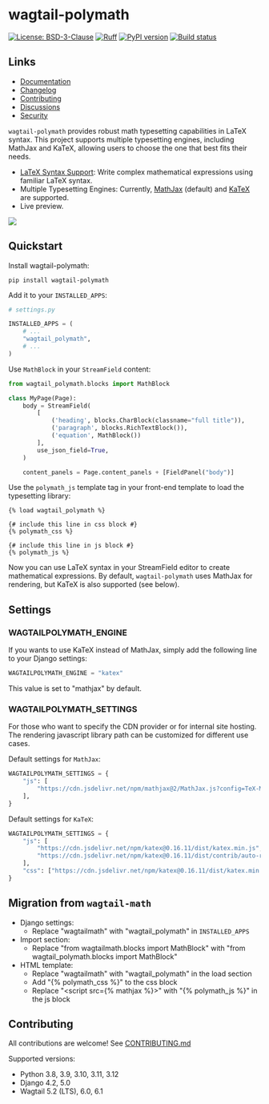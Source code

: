 # wagtail-polymath

[![License: BSD-3-Clause](https://img.shields.io/badge/License-BSD--3--Clause-blue.svg)](https://opensource.org/licenses/BSD-3-Clause)
[![Ruff](https://img.shields.io/endpoint?url=https://raw.githubusercontent.com/astral-sh/ruff/main/assets/badge/v2.json)](https://github.com/astral-sh/ruff)
[![PyPI version](https://img.shields.io/pypi/v/wagtailmath.svg?style=flat)](https://pypi.org/project/wagtailmath)
[![Build status](https://img.shields.io/github/actions/workflow/status/wagtail-nest/wagtail-polymath/test.yml?branch=main)](https://github.com/wagtail-nest/wagtail-polymath/actions)

## Links

- [Documentation](https://github.com/wagtail-nest/wagtail-polymath/blob/main/README.md)
- [Changelog](https://github.com/wagtail-nest/wagtail-polymath/blob/main/CHANGELOG.md)
- [Contributing](https://github.com/wagtail-nest/wagtail-polymath/blob/main/CONTRIBUTING.md)
- [Discussions](https://github.com/wagtail-nest/wagtail-polymath/discussions)
- [Security](https://github.com/wagtail-nest/wagtail-polymath/security)

`wagtail-polymath` provides robust math typesetting capabilities in LaTeX syntax.
This project supports multiple typesetting engines, including MathJax and KaTeX, allowing users to choose the one that best fits their needs.

- [LaTeX Syntax Support](https://en.wikibooks.org/wiki/LaTeX/Mathematics): Write complex mathematical expressions using familiar LaTeX syntax.
- Multiple Typesetting Engines: Currently, [MathJax](https://www.mathjax.org/) (default) and [KaTeX](https://katex.org/) are supported.
- Live preview.

![](https://github.com/wagtail-nest/wagtail-polymath/blob/main/docs/images/mathblock.png)

## Quickstart

Install wagtail-polymath:

    pip install wagtail-polymath

Add it to your `INSTALLED_APPS`:

```python
# settings.py

INSTALLED_APPS = (
    # ...
    "wagtail_polymath",
    # ...
)
```

Use `MathBlock` in your `StreamField` content:

```python
from wagtail_polymath.blocks import MathBlock

class MyPage(Page):
    body = StreamField(
        [
            ('heading', blocks.CharBlock(classname="full title")),
            ('paragraph', blocks.RichTextBlock()),
            ('equation', MathBlock())
        ],
        use_json_field=True,
    )

    content_panels = Page.content_panels + [FieldPanel("body")]
```

Use the `polymath_js` template tag in your front-end template to load the typesetting library:

```django+html
{% load wagtail_polymath %}

{# include this line in css block #}
{% polymath_css %}

{# include this line in js block #}
{% polymath_js %}
```

Now you can use LaTeX syntax in your StreamField editor to create mathematical expressions.
By default, `wagtail-polymath` uses MathJax for rendering, but KaTeX is also supported (see below).

## Settings

### WAGTAILPOLYMATH_ENGINE

If you wants to use KaTeX instead of MathJax, simply add the following line to your Django settings:

```python
WAGTAILPOLYMATH_ENGINE = "katex"
```

This value is set to "mathjax" by default.

### WAGTAILPOLYMATH_SETTINGS

For those who want to specify the CDN provider or for internal site hosting.
The rendering javascript library path can be customized for different use cases.

Default settings for `MathJax`:

```python
WAGTAILPOLYMATH_SETTINGS = {
    "js": [
        "https://cdn.jsdelivr.net/npm/mathjax@2/MathJax.js?config=TeX-MML-AM_CHTML",
    ],
}
```

Default settings for `KaTeX`:

```python
WAGTAILPOLYMATH_SETTINGS = {
    "js": [
        "https://cdn.jsdelivr.net/npm/katex@0.16.11/dist/katex.min.js",
        "https://cdn.jsdelivr.net/npm/katex@0.16.11/dist/contrib/auto-render.min.js",
    ],
    "css": ["https://cdn.jsdelivr.net/npm/katex@0.16.11/dist/katex.min.css"],
}
```

## Migration from `wagtail-math`

- Django settings:
  - Replace "wagtailmath" with "wagtail_polymath" in `INSTALLED_APPS`
- Import section:
  - Replace "from wagtailmath.blocks import MathBlock" with "from wagtail_polymath.blocks import MathBlock"
- HTML template:
  - Replace "wagtailmath" with "wagtail_polymath" in the load section
  - Add "{% polymath_css %}" to the css block
  - Replace "<script src={% mathjax %}></script>" with "{% polymath_js %}" in the js block

## Contributing

All contributions are welcome! See [CONTRIBUTING.md](https://github.com/wagtail-nest/wagtail-polymath/blob/main/CONTRIBUTING.md)

Supported versions:

- Python 3.8, 3.9, 3.10, 3.11, 3.12
- Django 4.2, 5.0
- Wagtail 5.2 (LTS), 6.0, 6.1
